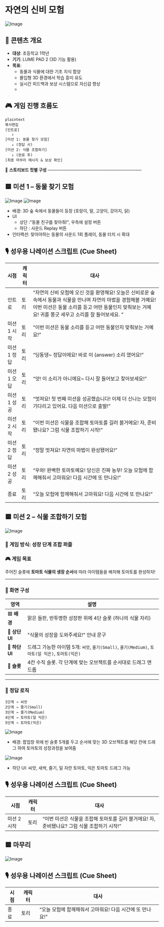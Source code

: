 # 자연의 신비 모험
![Image](https://github.com/user-attachments/assets/e8b8fb99-2c0b-4c42-ae8d-a112921c2fc1)

## 📘 콘텐츠 개요

- **대상**: 초등학교 1학년
- **기기**: LUME PAD 2 (3D 기능 활용)
- **목표**:
    - 동물과 식물에 대한 기초 지식 함양
    - 몰입형 3D 환경에서 학습 흥미 유도
    - 실시간 피드백과 보상 시스템으로 자신감 향상
    - 
## 🎮 게임 진행 흐름도

```
plaintext
복사편집
[인트로]
   ↓
[미션 1: 동물 찾기 모험]
   ↓ (정답 시)
[미션 2: 식물 조합하기]
   ↓ (완료 후)
[최종 마무리 메시지 & 보상 확인]
```

📖 **스토리보드 컷별 구성** ───────────────────────────────

## 🟦 미션 1 – 동물 찾기 모험
![Image](https://github.com/user-attachments/assets/a18d4740-32b3-46a0-ae9d-f73648c08eb1)
![Image](https://github.com/user-attachments/assets/44e429d3-6a30-4c9a-8ab7-326a6c5c6da9)

- 배경: 3D 숲 속에서 동물들이 등장 (호랑이, 말, 고양이, 강아지, 닭)
- UI
   - 상단 :"동물 친구를 찾아줘!", 우측에 설정 버튼
   - 하단 : 사운드 Replay 버튼 
- 인터랙션: 찾아야하는 동물의 사운드 1회 플레이, 동물 터치 시 확대

## 🎙 성우용 나레이션 스크립트 (Cue Sheet)

| 시점 | 캐릭터 | 대사 |
| --- | --- | --- |
| 인트로 | 토리 | “자연의 신비 모험에 오신 것을 환영해요! 오늘은 신비로운 숲 속에서 동물과 식물을 만나며 자연의 마법을 경험해볼 거예요! 이번 미션은 동물 소리를 듣고 어떤 동물인지 맞춰보는 거예요! 귀를 쫑긋 세우고 소리를 잘 들어보세요. ” |
| 미션 1 시작 | 토리 | “이번 미션은 동물 소리를 듣고 어떤 동물인지 맞춰보는 거예요!” |
| 미션 1 정답 | 토리 | “딩동댕~ 정답이에요! 바로 이 {answer} 소리 였어요!” |
| 미션 1 오답 | 토리 | “앗! 이 소리가 아니에요~ 다시 잘 들어보고 찾아보세요!” |
| 미션 1 성공 | 토리 | “멋져요! 첫 번째 미션을 성공했습니다! 이제 더 신나는 모험이 기다리고 있어요. 다음 미션으로 출발!” |
| 미션 2 시작 | 토리 | “이번 미션은 식물을 조합해 토마토를 길러 볼거에요! 자, 준비됐나요? 그럼 식물 조합하기 시작!” |
| 미션 2 정답 | 토리 | “정말 멋져요! 자연의 마법이 완성됐어요!” |
| 미션 2 성공 | 토리 | “우와! 완벽한 토마토예요! 당신은 진짜 농부! 오늘 모험에 함께해줘서 고마워요! 다음 시간에 또 만나요!” |
| 종료 | 토리 | “오늘 모험에 함께해줘서 고마워요! 다음 시간에 또 만나요!” |

## 🟦 미션 2 – 식물 조합하기 모험
![Image](https://github.com/user-attachments/assets/bd350ca3-0f77-43a0-8874-371355d7ddff)
### 🧩 게임 방식: **성장 단계 조합 퍼즐**

### 🎮 게임 목표

주어진 슬롯에 **토마토 식물의 생장 순서**에 따라 아이템들을 배치해 토마토를 완성하자!

---

### 🎨 화면 구성

| 영역 | 설명 |
| --- | --- |
| 🟩 **배경** | 맑은 들판, 반투명한 성장판 위에 4단 슬롯 (하나의 식물 자리) |
| 🔲 **상단 UI** | "식물의 성장을 도와주세요!" 안내 문구 |
| 🧺 **하단 UI** | 드래그 가능한 아이템 5개: `씨앗`, `줄기(Small)`, `줄기(Medium)`, `토마토(덜 익은)`, `토마토(익은)` |
| 🎯 **슬롯** | 4칸 수직 슬롯. 각 단계에 맞는 오브젝트를 순서대로 드래그 앤 드롭 |

---

### 🧠 정답 로직

```
1단계 → 씨앗
2단계 → 줄기(Small)
3단계 → 줄기(Medium)
4단계 → 토마토(덜 익은)
5단계 → 토마토(익은)
```

![Image](https://github.com/user-attachments/assets/83447745-2fa9-4a57-bc83-bf794564fe39)

- 배경: 팝업창 위에 빈 슬롯 5개를 두고 순서에 맞는 3D 오브젝트를 해당 칸에 드래그 하여 토마토의 성장과정을 보여줌
  
![Image](https://github.com/user-attachments/assets/9c3c794f-49fc-45a0-aaaa-7bd79d2eefc0)

- 하단 UI: 씨앗, 새싹, 줄기, 덜 자란 토마토, 익은 토마토 드래그 가능

## 🎙 성우용 나레이션 스크립트 (Cue Sheet)
| 시점 | 캐릭터 | 대사 |
| --- | --- | --- |
| 미션 2 시작 | 토리 | “이번 미션은 식물을 조합해 토마토를 길러 볼거에요! 자, 준비됐나요? 그럼 식물 조합하기 시작!” |

## 🟦 마무리
![Image](https://github.com/user-attachments/assets/4270ab2a-7e69-42d4-afc0-83e762c1e94a)
## 🎙 성우용 나레이션 스크립트 (Cue Sheet)
| 시점 | 캐릭터 | 대사 |
| --- | --- | --- |
| 종료 | 토리 | “오늘 모험에 함께해줘서 고마워요! 다음 시간에 또 만나요!” |
